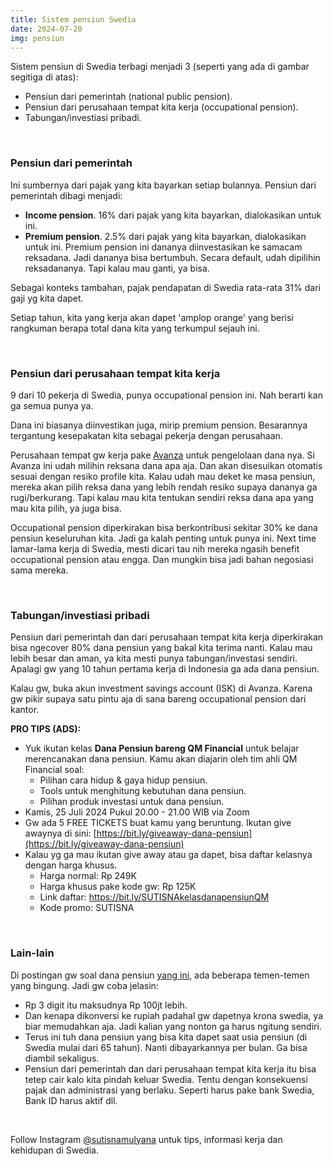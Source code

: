 ```yaml
---
title: Sistem pensiun Swedia
date: 2024-07-20
img: pensiun
---
```

Sistem pensiun di Swedia terbagi menjadi 3 (seperti yang ada di gambar segitiga di atas):
- Pensiun dari pemerintah (national public pension).
- Pensiun dari perusahaan tempat kita kerja (occupational pension).
- Tabungan/investiasi pribadi.

&nbsp;
&nbsp;

### Pensiun dari pemerintah
Ini sumbernya dari pajak yang kita bayarkan setiap bulannya. Pensiun dari pemerintah dibagi menjadi:
- **Income pension**. 16% dari pajak yang kita bayarkan, dialokasikan untuk ini.
- **Premium pension**. 2.5% dari pajak yang kita bayarkan, dialokasikan untuk ini. Premium pension ini dananya diinvestasikan ke samacam reksadana. Jadi dananya bisa bertumbuh. Secara default, udah dipilihin reksadananya. Tapi kalau mau ganti, ya bisa.

Sebagai konteks tambahan, pajak pendapatan di Swedia rata-rata 31% dari gaji yg kita dapet.

Setiap tahun, kita yang kerja akan dapet 'amplop orange' yang berisi rangkuman berapa total dana kita yang terkumpul sejauh ini.

&nbsp;
&nbsp;

### Pensiun dari perusahaan tempat kita kerja
9 dari 10 pekerja di Swedia, punya occupational pension ini. Nah berarti kan ga semua punya ya.

Dana ini biasanya diinvestikan juga, mirip premium pension. Besarannya tergantung kesepakatan kita sebagai pekerja dengan perusahaan.

Perusahaan tempat gw kerja pake [Avanza](https://www.avanza.se/start) untuk pengelolaan dana nya. Si Avanza ini udah milihin reksana dana apa aja. Dan akan disesuikan otomatis sesuai dengan resiko profile kita. Kalau udah mau deket ke masa pensiun, mereka akan pilih reksa dana yang lebih rendah resiko supaya dananya ga rugi/berkurang. Tapi kalau mau kita tentukan sendiri reksa dana apa yang mau kita pilih, ya juga bisa.

Occupational pension diperkirakan bisa berkontribusi sekitar 30% ke dana pensiun keseluruhan kita. Jadi ga kalah penting untuk punya ini. Next time lamar-lama kerja di Swedia, mesti dicari tau nih mereka ngasih benefit occupational pension atau engga. Dan mungkin bisa jadi bahan negosiasi sama mereka.

&nbsp;
&nbsp;

### Tabungan/investiasi pribadi
Pensiun dari pemerintah dan dari perusahaan tempat kita kerja diperkirakan bisa ngecover 80% dana pensiun yang bakal kita terima nanti. Kalau mau lebih besar dan aman, ya kita mesti punya tabungan/investasi sendiri. Apalagi gw yang 10 tahun pertama kerja di Indonesia ga ada dana pensiun.

Kalau gw, buka akun investment savings account (ISK) di Avanza. Karena gw pikir supaya satu pintu aja di sana bareng occupational pension dari kantor.

**PRO TIPS (ADS):**
- Yuk ikutan kelas **Dana Pensiun bareng QM Financial** untuk belajar merencanakan dana pensiun. Kamu akan diajarin oleh tim ahli QM Financial soal:
    - Pilihan cara hidup & gaya hidup pensiun.
    - Tools untuk menghitung kebutuhan dana pensiun.
    - Pilihan produk investasi untuk dana pensiun.
- Kamis, 25 Juli 2024 Pukul 20.00 - 21.00 WIB via Zoom
- Gw ada 5 FREE TICKETS buat kamu yang beruntung. Ikutan give awaynya di sini: [https://bit.ly/giveaway-dana-pensiun](https://bit.ly/giveaway-dana-pensiun)
- Kalau yg ga mau ikutan give away atau ga dapet, bisa daftar kelasnya dengan harga khusus.
    - Harga normal: Rp 249K
    -  Harga khusus pake kode gw: Rp 125K
    - Link daftar: https://bit.ly/SUTISNAkelasdanapensiunQM
    - Kode promo: SUTISNA

&nbsp;
&nbsp;

### Lain-lain
Di postingan gw soal dana pensiun [yang ini](https://www.instagram.com/p/C9b3WHFMR8A/), ada beberapa temen-temen yang bingung. Jadi gw coba jelasin:
- Rp 3 digit itu maksudnya Rp 100jt lebih.
- Dan kenapa dikonversi ke rupiah padahal gw dapetnya krona swedia, ya biar memudahkan aja. Jadi kalian yang nonton ga harus ngitung sendiri.
- Terus ini tuh dana pensiun yang bisa kita dapet saat usia pensiun (di Swedia mulai dari 65 tahun). Nanti dibayarkannya per bulan. Ga bisa diambil sekaligus.
- Pensiun dari pemerintah dan dari perusahaan tempat kita kerja itu bisa tetep cair kalo kita pindah keluar Swedia. Tentu dengan konsekuensi pajak dan administrasi yang berlaku. Seperti harus pake bank Swedia, Bank ID harus aktif dll.

&nbsp;

Follow Instagram [@sutisnamulyana](https://www.instagram.com/sutisnamulyana/) untuk tips, informasi kerja dan kehidupan di Swedia.